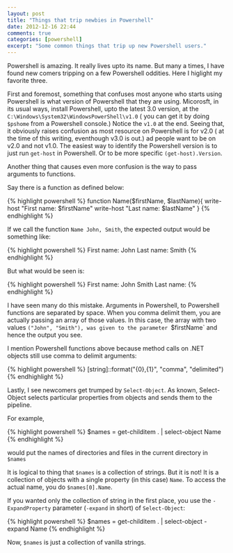 ```yaml
---
layout: post
title: "Things that trip newbies in Powershell"
date: 2012-12-16 22:44
comments: true
categories: [powershell]
excerpt: "Some common things that trip up new Powershell users."
---
```


Powershell is amazing. It really lives upto its name. But many a times, I have found new comers tripping on a few Powershell oddities. Here I higlight my favorite three.

First and foremost, something that confuses most anyone who starts using Powershell is what version of Powershell that they are using. Micorosft, in its usual ways, install Powershell, upto the latest 3.0 version, at the `C:\Windows\System32\WindowsPowerShell\v1.0` ( you can get it by doing `$pshome` from a Powershell console.) Notice the `v1.0` at the end. Seeing that, it obviously raises confusion as most resource on Powershell is for v2.0 ( at the time of this writing, eventhough v3.0 is out.) ad people want to be on v2.0 and not v1.0. The easiest way to identify the Powershell version is to just run `get-host` in Powershell. Or to be more specific `(get-host).Version`.

Another thing that causes even more confusion is the way to pass arguments to functions.

Say there is a function as defined below:

{% highlight powershell %}
function Name($firstName, $lastName){
    write-host "First name: $firstName"
    write-host "Last name: $lastName"
}
{% endhighlight %}

If we call the function `Name John, Smith`, the expected output would be something like:

{% highlight powershell %}
First name: John
Last name: Smith
{% endhighlight %}

But what would be seen is:

{% highlight powershell %}
First name: John Smith
Last name:
{% endhighlight %}

I have seen many do this mistake. Arguments in Powershell, to Powershell functions are separated by space. When you comma delimit them, you are actually passing an array of those values. In this case, the array with two values `("John", "Smith"), was given to the parameter `$firstName` and hence the output you see.

I mention Powershell functions above because method calls on .NET objects still use comma to delimit arguments:

{% highlight powershell %}
[string]::format("{0},{1}", "comma", "delimited")
{% endhighlight %}

Lastly, I see newcomers get trumped by `Select-Object`. As known, Select-Object selects particular properties from objects and sends them to the pipeline.

For example, 

{% highlight powershell %}
$names = get-childitem . | select-object Name
{% endhighlight %}

would put the names of directories and files in the current directory in `$names`

It is logical to thing that `$names` is a collection of strings. But it is not! It is a collection of objects with a single property (in this case) `Name`. To access the actual name, you do `$names[0].Name`.

If you wanted only the collection of string in the first place, you use the `-ExpandProperty` parameter (`-expand` in short) of `Select-Object`:

{% highlight powershell %}
$names = get-childitem . | select-object -expand Name
{% endhighlight %}

Now, `$names` is just a collection of vanilla strings.

